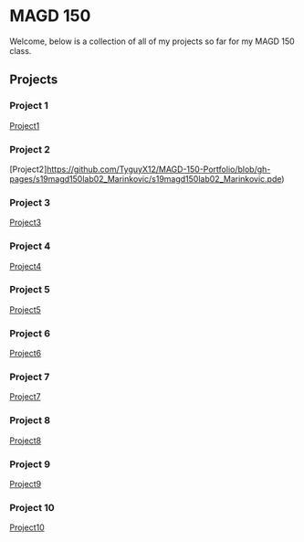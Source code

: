 # MAGD 150

Welcome, below is a collection of all of my projects so far for my MAGD 150 class.

## Projects

### Project 1

[Project1](https://github.com/TyguyX12/MAGD-150-Portfolio/blob/gh-pages/s19magd150lab01_Marinkovic/s19magd150lab01_Marinkovic.pde)


### Project 2

[Project2]https://github.com/TyguyX12/MAGD-150-Portfolio/blob/gh-pages/s19magd150lab02_Marinkovic/s19magd150lab02_Marinkovic.pde)


### Project 3

[Project3](https://github.com/TyguyX12/MAGD-150-Portfolio/blob/gh-pages/s19magd150lab03_Marinkovic/s19magd150lab03_Marinkovic.pde)


### Project 4

[Project4](https://github.com/TyguyX12/MAGD-150-Portfolio/blob/gh-pages/s19magd150lab04_Marinkovic/s19magd150lab04_Marinkovic.pde)


### Project 5

[Project5](https://github.com/TyguyX12/MAGD-150-Portfolio/blob/gh-pages/s19magd150lab05_Marinkovic/s19magd150lab05_Marinkovic.pde)


### Project 6

[Project6](https://github.com/TyguyX12/MAGD-150-Portfolio/blob/gh-pages/s19magd150lab06_Marinkovic/s19magd150lab06_Marinkovic.pde)


### Project 7

[Project7](https://github.com/TyguyX12/MAGD-150-Portfolio/blob/gh-pages/s19magd150lab07_Marinkovic/s19magd150lab07_Marinkovic.pde)


### Project 8

[Project8](https://github.com/TyguyX12/MAGD-150-Portfolio/blob/gh-pages/s19magd150lab08_Marinkovic/s19magd150lab08_Marinkovic.pde)


### Project 9

[Project9](https://github.com/TyguyX12/MAGD-150-Portfolio/blob/gh-pages/s19magd150lab09_Marinkovic/s19magd150lab09_Marinkovic.pde)


### Project 10

[Project10](https://github.com/TyguyX12/MAGD-150-Portfolio/blob/gh-pages/s19magd150lab10_Marinkovic/s19magd150lab10_Marinkovic.pde)

